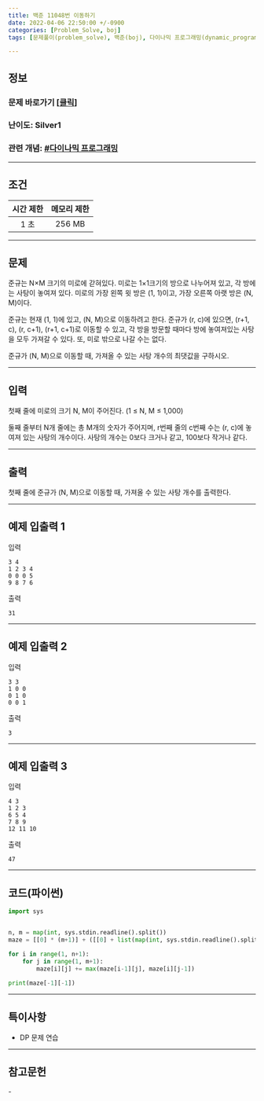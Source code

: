 ```yaml
---
title: 백준 11048번 이동하기
date: 2022-04-06 22:50:00 +/-0900
categories: [Problem_Solve, boj]
tags: [문제풀이(problem_solve), 백준(boj), 다이나믹 프로그래밍(dynamic_programming)]

---
```

## 정보
### 문제 바로가기 [[클릭](https://www.acmicpc.net/problem/11048)]
### 난이도: Silver1
### 관련 개념: [#다이나믹 프로그래밍](https://www.acmicpc.net/problemset?sort=ac_desc&algo=33)

---
## 조건

시간 제한|메모리 제한
:---:|:---:
1 초|256 MB

---
## 문제
준규는 N×M 크기의 미로에 갇혀있다. 미로는 1×1크기의 방으로 나누어져 있고, 각 방에는 사탕이 놓여져 있다. 미로의 가장 왼쪽 윗 방은 (1, 1)이고, 가장 오른쪽 아랫 방은 (N, M)이다.

준규는 현재 (1, 1)에 있고, (N, M)으로 이동하려고 한다. 준규가 (r, c)에 있으면, (r+1, c), (r, c+1), (r+1, c+1)로 이동할 수 있고, 각 방을 방문할 때마다 방에 놓여져있는 사탕을 모두 가져갈 수 있다. 또, 미로 밖으로 나갈 수는 없다.

준규가 (N, M)으로 이동할 때, 가져올 수 있는 사탕 개수의 최댓값을 구하시오.

---
## 입력
첫째 줄에 미로의 크기 N, M이 주어진다. (1 ≤ N, M ≤ 1,000)

둘째 줄부터 N개 줄에는 총 M개의 숫자가 주어지며, r번째 줄의 c번째 수는 (r, c)에 놓여져 있는 사탕의 개수이다. 사탕의 개수는 0보다 크거나 같고, 100보다 작거나 같다.

---
## 출력
첫째 줄에 준규가 (N, M)으로 이동할 때, 가져올 수 있는 사탕 개수를 출력한다.

---
## 예제 입출력 1
입력
```
3 4
1 2 3 4
0 0 0 5
9 8 7 6
```

출력
```
31
```

---
## 예제 입출력 2
입력
```
3 3
1 0 0
0 1 0
0 0 1
```

출력
```
3
```

---
## 예제 입출력 3
입력
```
4 3
1 2 3
6 5 4
7 8 9
12 11 10
```

출력
```
47
```

---
## 코드(파이썬)
```python
import sys


n, m = map(int, sys.stdin.readline().split())
maze = [[0] * (m+1)] + ([[0] + list(map(int, sys.stdin.readline().split())) for _ in range(n)])

for i in range(1, n+1):
    for j in range(1, m+1):
        maze[i][j] += max(maze[i-1][j], maze[i][j-1])
    
print(maze[-1][-1])

```

---
## 특이사항
- DP 문제 연습

---
## 참고문헌
\- 
